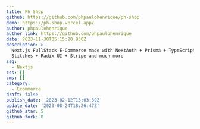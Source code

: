 ```yaml
---
title: Ph Shop
github: https://github.com/phpaulohenrique/ph-shop
demo: https://ph-shop.vercel.app/
author: phpaulohenrique
author_link: https://github.com/phpaulohenrique
date: 2023-11-30T05:15:20.930Z
description: >-
  Next.js FullStack E-Commerce made with NextAuth + Prisma + TypeScript +
  Stitches + Radix UI + Stripe and much more
ssg:
  - Nextjs
css: []
cms: []
category:
  - Ecommerce
draft: false
publish_date: '2023-02-12T13:03:39Z'
update_date: '2023-08-24T18:26:47Z'
github_star: 5
github_fork: 0
---
```

